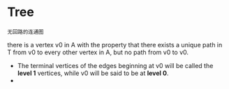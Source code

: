 # Tree

    无回路的连通图

there is a vertex v0 in A with the property that there exists a unique path in T from v0 to every other vertex in A, but no path from v0 to v0.

* The terminal vertices of the edges beginning at v0 will be called the **level 1** vertices, while v0 will be said to be at **level 0**.
*
